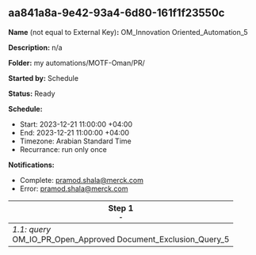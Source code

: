 ## aa841a8a-9e42-93a4-6d80-161f1f23550c

**Name** (not equal to External Key)**:** OM_Innovation Oriented_Automation_5

**Description:** n/a

**Folder:** my automations/MOTF-Oman/PR/

**Started by:** Schedule

**Status:** Ready

**Schedule:**

* Start: 2023-12-21 11:00:00 +04:00
* End: 2023-12-21 11:00:00 +04:00
* Timezone: Arabian Standard Time
* Recurrance: run only once

**Notifications:**

* Complete: pramod.shala@merck.com
* Error: pramod.shala@merck.com

| Step 1<br>_<small>-</small>_ |
| --- |
| _1.1: query_<br>OM_IO_PR_Open_Approved Document_Exclusion_Query_5 |
